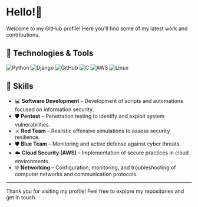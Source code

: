 <!-- Profile README -->

# Hello!👋

Welcome to my GitHub profile! Here you'll find some of my latest work and contributions.
<!-- 
## 🌟 About Me

- 🔭 I’m currently working on [Project Name]
- 🌱 I’m currently learning [Technology/Language]
- 👯 I’m looking to collaborate on [Type of Projects]
- 🤔 I’m looking for help with [Topic]
- 💬 Ask me about [Your Expertise/Interest]
- 📫 How to reach me: [Your Email or Contact Info]
- ⚡ Fun fact: [Interesting Fact About You]
-->
## 🔧 Technologies & Tools

![Python](https://img.shields.io/badge/-Python-3776AB?style=flat&logo=python&logoColor=white)
![Django](https://img.shields.io/badge/-Django-092E20?style=flat&logo=django&logoColor=white)
![GitHub](https://img.shields.io/badge/-GitHub-181717?style=flat&logo=github&logoColor=white)
![C](https://img.shields.io/badge/-C-A8B9CC?style=flat&logo=c&logoColor=white)
![AWS](https://img.shields.io/badge/-AWS-232F3E?style=flat&logo=amazon-aws&logoColor=white)
![Linux](https://img.shields.io/badge/-Linux-FCC624?style=flat&logo=linux&logoColor=black)

## 🧠 Skills

- 💻 **Software Development** – Development of scripts and automations focused on information security.
- 🛡️ **Pentest** – Penetration testing to identify and exploit system vulnerabilities.
- ⚔️ **Red Team** – Realistic offensive simulations to assess security resilience.
- 🛡️ **Blue Team** – Monitoring and active defense against cyber threats.
- ☁️ **Cloud Security (AWS)** – Implementation of secure practices in cloud environments.
- 🌐 **Networking** – Configuration, monitoring, and troubleshooting of computer networks and communication protocols.

<!--
## 📈 GitHub Stats

![Your Name's GitHub Stats](https://github-readme-stats.vercel.app/api?username=ramonlean&show_icons=true&hide_title=true&count_private=true&hide=prs&theme=radical)

-->

<!--
## 🏆 GitHub Trophies

[![Your Name's Trophies](https://github-profile-trophy.vercel.app/?username=ramonlean)](https://github.com/ryo-ma/github-profile-trophy)

-->

<!--
## 🚀 Most Used Languages

![Your Name's Top Languages](https://github-readme-stats.vercel.app/api/top-langs/?username=ramonlean&layout=compact&theme=radical)

-->


<!--

## 📚 Latest Blog Posts

 BLOG-POST-LIST:START
 BLOG-POST-LIST:END
 


## 📍 Connect with Me

[![LinkedIn](https://img.shields.io/badge/-LinkedIn-0077B5?style=flat&logo=linkedin&logoColor=white)](https://www.linkedin.com/in/your-linkedin-profile)
[![Twitter](https://img.shields.io/badge/-Twitter-1DA1F2?style=flat&logo=twitter&logoColor=white)](https://twitter.com/your-twitter-handle)


## 📜 License

This profile README is licensed under the [MIT License](LICENSE).
-->
---

Thank you for visiting my profile! Feel free to explore my repositories and get in touch.

